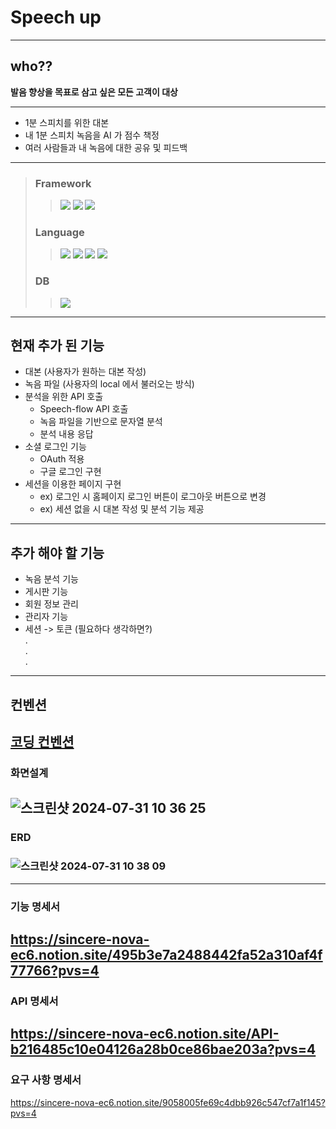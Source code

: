 # Speech up

---
## who??
**발음 향상을 목표로 삼고 싶은 모든 고객이 대상**

---
- 1분 스피치를 위한 대본
- 내 1분 스피치 녹음을 AI 가 점수 책정
- 여러 사람들과 내 녹음에 대한 공유 및 피드백

---
>### Framework
> > <img src="https://img.shields.io/badge/Spring-6DB33F?style=for-the-badge&logo=spring&logoColor=white"> <img src="https://img.shields.io/badge/Spring_Boot-6DB33F?style=for-the-badge&logo=Spring-Boot&logoColor=white"> <img src="https://img.shields.io/badge/Spring_Security-6DB33F?style=for-the-badge&logo=Spring-Security&logoColor=white"><br>
>
>### Language
> > <img src="https://img.shields.io/badge/Java-ED8B00?style=for-the-badge&logo=openjdk&logoColor=white"> <img src="https://img.shields.io/badge/HTML-239120?style=for-the-badge&logo=html5&logoColor=white"> <img src="https://img.shields.io/badge/CSS-239120?&style=for-the-badge&logo=css3&logoColor=white"> <img src="https://img.shields.io/badge/JavaScript-323330?style=for-the-badge&logo=javascript&logoColor=F7DF1E"><br>
>
>### DB
> > <img src="https://img.shields.io/badge/MySQL-005C84?style=for-the-badge&logo=mysql&logoColor=white"><br>
---

## 현재 추가 된 기능
- 대본 (사용자가 원하는 대본 작성)
- 녹음 파일 (사용자의 local 에서 불러오는 방식)
- 분석을 위한 API 호출
  - Speech-flow API 호출
  - 녹음 파일을 기반으로 문자열 분석
  - 분석 내용 응답
- 소셜 로그인 기능
  - OAuth 적용
  - 구글 로그인 구현
- 세션을 이용한 페이지 구현
  - ex) 로그인 시 홈페이지 로그인 버튼이 로그아웃 버튼으로 변경
  - ex) 세션 없을 시 대본 작성 및 분석 기능 제공
---

## 추가 해야 할 기능
- 녹음 분석 기능
- 게시판 기능
- 회원 정보 관리
- 관리자 기능
- 세션 -> 토큰 (필요하다 생각하면?)<br>
.<br>
.<br>
.
---

## 컨벤션
[코딩 컨벤션](https://naver.github.io/hackday-conventions-java/)
---

### 화면설계
![스크린샷 2024-07-31 10 36 25](https://github.com/user-attachments/assets/6c47baf1-2169-45a5-8bff-c2f2ae587e83)
---

### ERD
### ![스크린샷 2024-07-31 10 38 09](https://github.com/user-attachments/assets/3bdeebce-412f-41c6-8883-96cd2fc4d7cf)
---

### 기능 명세서
https://sincere-nova-ec6.notion.site/495b3e7a2488442fa52a310af4f77766?pvs=4
---

### API 명세서
https://sincere-nova-ec6.notion.site/API-b216485c10e04126a28b0ce86bae203a?pvs=4
---

### 요구 사항 명세서
https://sincere-nova-ec6.notion.site/9058005fe69c4dbb926c547cf7a1f145?pvs=4
